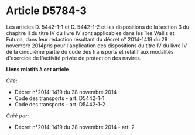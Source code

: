 # Article D5784-3

Les articles D. 5442-1-1 et D. 5442-1-2 et les dispositions de la section 3 du chapitre II du titre IV du livre IV sont
applicables dans les îles Wallis et Futuna, dans leur rédaction résultant du décret n° 2014-1419 du 28 novembre 2014pris pour
l'application des dispositions du titre IV du livre IV de la cinquième partie du code des transports et relatif aux modalités
d'exercice de l'activité privée de protection des navires.

**Liens relatifs à cet article**

_Cite_:

  - Décret n°2014-1419 du 28 novembre 2014
  - Code des transports - art. D5442-1-1
  - Code des transports - art. D5442-1-2

_Créé par_:

  - Décret n°2014-1419 du 28 novembre 2014 - art. 2
